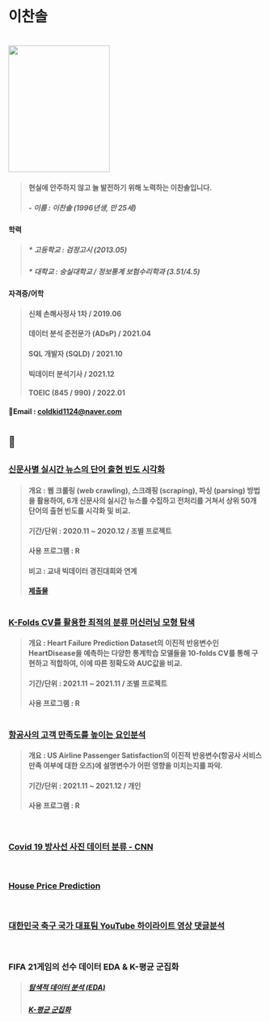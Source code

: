 # 이찬솔  
#

<img width="200" height="250" src="https://user-images.githubusercontent.com/100699925/156291652-aa1a8a48-ab44-437c-aa76-93e031dba97f.jpg">

> #### **현실에 안주하지 않고 늘 발전하기 위해 노력하는 이찬솔입니다.**  
> 
> ##### - 이름 : 이찬솔 (1996년생, 만 25세)
#### 학력
> ##### * 고등학교 : 검정고시 (2013.05)
> ##### * 대학교 : 숭실대학교 / 정보통계 보험수리학과 (3.51/4.5)
#### 자격증/어학
> #### 신체 손해사정사 1차 / 2019.06
> #### 데이터 분석 준전문가 (ADsP) / 2021.04
> #### SQL 개발자 (SQLD) / 2021.10
> #### 빅데이터 분석기사 / 2021.12
> #### TOEIC (845 / 990) / 2022.01
#### 📧Email : coldkid1124@naver.com

#

## 📌 

##

### [신문사별 실시간 뉴스의 단어 출현 빈도 시각화](https://github.com/ChSSolee/001/blob/main/README.md)
> #### 개요 : 웹 크롤링 (web crawling), 스크래핑 (scraping), 파싱 (parsing) 방법을 활용하여, 6개 신문사의 실시간 뉴스를 수집하고 전처리를 거쳐서 상위 50개 단어의 출현 빈도를 시각화 및 비교.
> #### 기간/단위 : 2020.11 ~ 2020.12 / 조별 프로젝트
> #### 사용 프로그램 : R
> #### 비고 : 교내 빅데이터 경진대회와 연계
> #### [제출물](https://github.com/ChSSolee/001/blob/main/%EC%9B%B9%20%ED%81%AC%EB%A1%A4%EB%A7%81%20%26%20%EC%9B%8C%EB%93%9C%20%ED%81%B4%EB%9D%BC%EC%9A%B0%EB%93%9C.pdf)

#

### [K-Folds CV를 활용한 최적의 분류 머신러닝 모형 탐색](https://github.com/ChSSolee/002/blob/main/README.md)
> #### 개요 : Heart Failure Prediction Dataset의 이진적 반응변수인 HeartDisease을 예측하는 다양한 통계학습 모델들을 10-folds CV를 통해 구현하고 적합하여, 이에 따른 정확도와 AUC값을 비교.
> #### 기간/단위 : 2021.11 ~ 2021.11 / 조별 프로젝트
> #### 사용 프로그램 : R

#

### [항공사의 고객 만족도를 높이는 요인분석](https://github.com/ChSSolee/003/blob/main/README.md)
> #### 개요 : US Airline Passenger Satisfaction의 이진적 반응변수(항공사 서비스 만족 여부에 대한 오즈)에 설명변수가 어떤 영향을 미치는지를 파악.
> #### 기간/단위 : 2021.11 ~ 2021.12 / 개인
> #### 사용 프로그램 : R

<br/>

### [Covid 19 방사선 사진 데이터 분류 - CNN](https://github.com/ChSSolee/R-study/blob/main/cnn-in-r/cnn-in-r.md)

<br/>

### [House Price Prediction](https://github.com/ChSSolee/R-study/blob/main/Housing%20Price/notebook3c484024bd%20(1).md)

<br/>

### [대한민국 축구 국가 대표팀 YouTube 하이라이트 영상 댓글분석](https://github.com/ChSSolee/R-Data/blob/main/Youtube.md)

<br/>

### FIFA 21게임의 선수 데이터 EDA & K-평균 군집화
> ##### [탐색적 데이터 분석 (EDA)](https://github.com/ChSSolee/R-study/blob/main/EDA%20%26%20Vis/EDA%20%26%20Vis.md)
> ##### [K-평균 군집화](https://github.com/ChSSolee/R-study/blob/main/fifa21_K-Means2/fifa21_K-Means.md)


